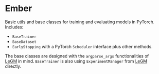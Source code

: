 # Ember

Basic utils and base classes for training and evaluating models in PyTorch. Includes:

* `BaseTrainer`
* `BaseDataset`
* `EarlyStopping` with a PyTorch `Scheduler` interface plus other methods.

The base classes are designed with the `argparse_args` functionalities of [LeGM](https://github.com/gchochla/legm) in mind. `BaseTrainer` is also using `ExperimentManager` from [LeGM](https://github.com/gchochla/legm) directly.